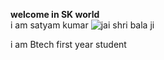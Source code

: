 **welcome in SK world**      
    i am satyam kumar ![jai shri bala ji](https://github.com/user-attachments/assets/f6c316dc-0657-420f-a5ad-b81bb8a44bc9)

i am Btech first year student
<!--
**SatyamKumar2024/SatyamKumar2024** is a ✨ _special_ ✨ repository because its `README.md` (this file) appears on your GitHub profile.

Here are some ideas to get you started:

- 🔭 I’m currently working on ...
- 🌱 I’m currently learning ...
- 👯 I’m looking to collaborate on ...
- 🤔 I’m looking for help with ...
- 💬 Ask me about ...
- 📫 How to reach me: ...
- 😄 Pronouns: ...
- ⚡ Fun fact: ...
-->
